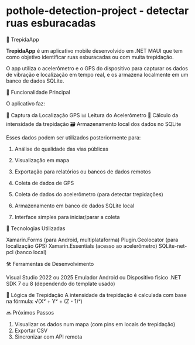 # pothole-detection-project - detectar ruas esburacadas

🚧 TrepidaApp

<b>TrepidaApp</b> é um aplicativo mobile desenvolvido em .NET MAUI que tem como objetivo identificar ruas esburacadas ou com muita trepidação. 

O app utiliza o acelerômetro e o GPS do dispositivo para capturar os dados de vibração e localização em tempo real, e os armazena localmente em um banco de dados SQLite.

📱 Funcionalidade Principal

O aplicativo faz:

📡 Captura da Localização GPS
📊 Leitura do Acelerômetro
🎯 Cálculo da intensidade da trepidação
🗃️ Armazenamento local dos dados no SQLite

Esses dados podem ser utilizados posteriormente para:

1. Análise de qualidade das vias públicas
2. Visualização em mapa
3. Exportação para relatórios ou bancos de dados remotos

1. Coleta de dados de GPS
2. Coleta de dados do acelerômetro (para detectar trepidações)
3. Armazenamento em banco de dados SQLite local
4. Interface simples para iniciar/parar a coleta

📱 Tecnologias Utilizadas

Xamarin.Forms (para Android, multiplataforma)
Plugin.Geolocator (para localização GPS)
Xamarin.Essentials (acesso ao acelerômetro)
SQLite-net-pcl (banco local)

🛠️ Ferramentas de Desenvolvimento

Visual Studio 2022 ou 2025
Emulador Android ou Dispositivo físico
.NET SDK 7 ou 8 (dependendo do template usado)

🧠 Lógica de Trepidação
A intensidade da trepidação é calculada com base na fórmula:
√(X² + Y² + (Z - 1)²)

🔜 Próximos Passos

1. Visualizar os dados num mapa (com pins em locais de trepidação)
2. Exportar CSV
3. Sincronizar com API remota
